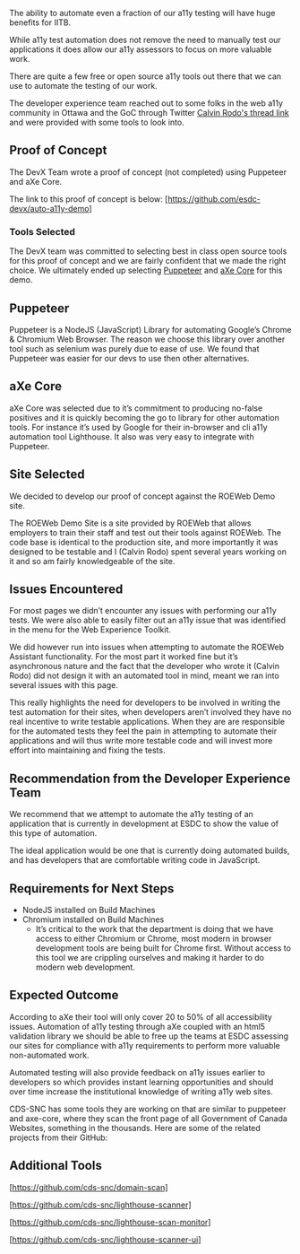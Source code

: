 
The ability to automate even a fraction of our a11y testing will have huge benefits for IITB.

While a11y test automation does not remove the need to manually test our applications it does allow our a11y assessors to focus on more valuable work.

There are quite a few free or open source a11y tools out there that we can use to automate the testing of our work.

The developer experience team reached out to some folks in the web a11y community in Ottawa and the GoC through Twitter [Calvin Rodo's thread link](https://twitter.com/CalvinR/status/1093265325041352722) and were provided with some tools to look into.

## Proof of Concept

The DevX Team wrote a proof of concept (not completed) using Puppeteer and aXe Core.

The link to this proof of concept is below: [https://github.com/esdc-devx/auto-a11y-demo]

### Tools Selected

The DevX team was committed to selecting best in class open source tools for this proof of concept and we are fairly confident that we made the right choice. We ultimately ended up selecting [Puppeteer](https://developers.google.com/web/tools/puppeteer/) and [aXe Core](https://www.deque.com/axe/) for this demo.

## Puppeteer

Puppeteer is a NodeJS (JavaScript) Library for automating Google’s Chrome & Chromium Web Browser. The reason we choose this library over another tool such as selenium was purely due to ease of use. We found that Puppeteer was easier for our devs to use then other alternatives.

## aXe Core

aXe Core was selected due to it’s commitment to producing no-false positives and it is quickly becoming the go to library for other automation tools. For instance it’s used by Google for their in-browser and cli a11y automation tool Lighthouse. It also was very easy to integrate with Puppeteer.

## Site Selected

We decided to develop our proof of concept against the ROEWeb Demo site.

The ROEWeb Demo Site is a site provided by ROEWeb that allows employers to train their staff and test out their tools against ROEWeb. The code base is identical to the production site, and more importantly it was designed to be testable and I (Calvin Rodo) spent several years working on it and so am fairly knowledgeable of the site.

## Issues Encountered

For most pages we didn’t encounter any issues with performing our a11y tests. We were also able to easily filter out an a11y issue that was identified in the menu for the Web Experience Toolkit.

We did however run into issues when attempting to automate the ROEWeb Assistant functionality. For the most part it worked fine but it’s asynchronous nature and the fact that the developer who wrote it (Calvin Rodo) did not design it with an automated tool in mind, meant we ran into several issues with this page.

This really highlights the need for developers to be involved in writing the test automation for their sites, when developers aren’t involved they have no real incentive to write testable applications. When they are are responsible for the automated tests they feel the pain in attempting to automate their applications and will thus write more testable code and will invest more effort into maintaining and fixing the tests.

## Recommendation from the Developer Experience Team

We recommend that we attempt to automate the a11y testing of an application that is currently in development at ESDC to show the value of this type of automation.

The ideal application would be one that is currently doing automated builds, and has developers that are comfortable writing code in JavaScript.

## Requirements for Next Steps

* NodeJS installed on Build Machines
* Chromium installed on Build Machines
  * It’s critical to the work that the department is doing that we have access to either Chromium or Chrome, most modern in browser development tools are being built for Chrome first. Without access to this tool we are crippling ourselves and making it harder to do modern web development.

## Expected Outcome

According to aXe their tool will only cover 20 to 50% of all accessibility issues. Automation of a11y testing through aXe coupled with an html5 validation library we should be able to free up the teams at ESDC assessing our sites for compliance with a11y requirements to perform more valuable non-automated work.

Automated testing will also provide feedback on a11y issues earlier to developers so which provides instant learning opportunities and should over time increase the institutional knowledge of writing a11y web sites.

CDS-SNC has some tools they are working on that are similar to puppeteer and axe-core, where they scan the front page of all Government of Canada Websites, something in the thousands.
Here are some of the related projects from their GitHub:

## Additional Tools

[https://github.com/cds-snc/domain-scan]

[https://github.com/cds-snc/lighthouse-scanner]

[https://github.com/cds-snc/lighthouse-scan-monitor]

[https://github.com/cds-snc/lighthouse-scanner-ui]
